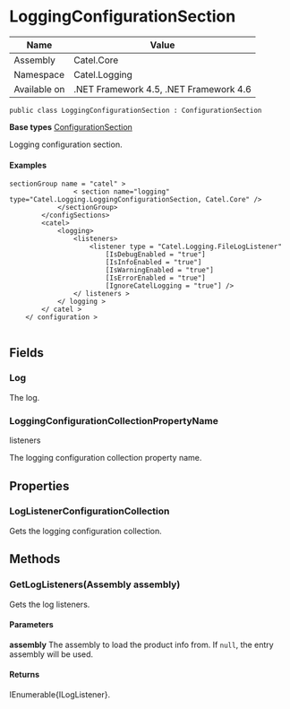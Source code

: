 

# LoggingConfigurationSection

Name|Value
---|---
Assembly|Catel.Core
Namespace|Catel.Logging
Available on|.NET Framework 4.5, .NET Framework 4.6

```
public class LoggingConfigurationSection : ConfigurationSection
```

**Base types**
[ConfigurationSection]()


Logging configuration section.

#### Examples

```
sectionGroup name = "catel" >
                < section name="logging" type="Catel.Logging.LoggingConfigurationSection, Catel.Core" />
            </sectionGroup>
        </configSections>
        <catel>
            <logging>
                <listeners>
                    <listener type = "Catel.Logging.FileLogListener"
                        [IsDebugEnabled = "true"]
                        [IsInfoEnabled = "true"]
                        [IsWarningEnabled = "true"]
                        [IsErrorEnabled = "true"]
                        [IgnoreCatelLogging = "true"] />
                </ listeners >
            </ logging >
        </ catel >
    </ configuration >
     
```



## Fields

### Log

The log.



### LoggingConfigurationCollectionPropertyName
listeners

The logging configuration collection property name.



## Properties

### LogListenerConfigurationCollection

Gets the logging configuration collection.



## Methods

### GetLogListeners(Assembly assembly)

Gets the log listeners.

#### Parameters

**assembly**
The assembly to load the product info from. If ```null```, the entry assembly will be used.

#### Returns

IEnumerable{ILogListener}.



